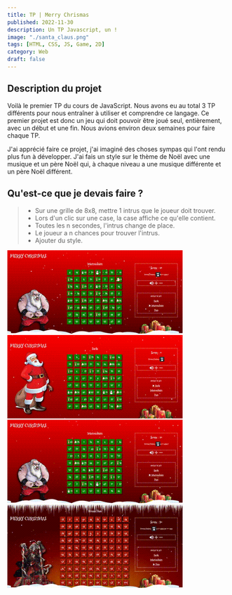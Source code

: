 ```yaml
---
title: TP | Merry Chrismas
published: 2022-11-30
description: Un TP Javascript, un !
image: "./santa_claus.png"
tags: [HTML, CSS, JS, Game, 2D]
category: Web
draft: false
---
```


<!-- # Merry Christmas -->

## Description du projet

Voilà le premier TP du cours de JavaScript. Nous avons eu au total 3 TP différents pour nous entraîner à utiliser et comprendre ce langage.
Ce premier projet est donc un jeu qui doit pouvoir être joué seul, entièrement, avec un début et une fin.
Nous avions environ deux semaines pour faire chaque TP.

J'ai apprécié faire ce projet, j'ai imaginé des choses sympas qui l'ont rendu plus fun à développer.
J'ai fais un style sur le thème de Noël avec une musique et un père Noël qui, à chaque niveau a une musique différente et un père Noël différent.

## Qu'est-ce que je devais faire ?

> - Sur une grille de 8x8, mettre 1 intrus que le joueur doit trouver.<br/>
> - Lors d'un clic sur une case, la case affiche ce qu'elle contient.<br/>
> - Toutes les n secondes, l'intrus change de place.<br/>
> - Le joueur a n chances pour trouver l'intrus.<br/>
> - Ajouter du style.<br/>

![photo de l'objet](MC-gameplay.gif)
![photo de l'objet](MC-lvl1.gif)
![photo de l'objet](MC-lvl2.gif)
![photo de l'objet](MC-lvl3.gif)
